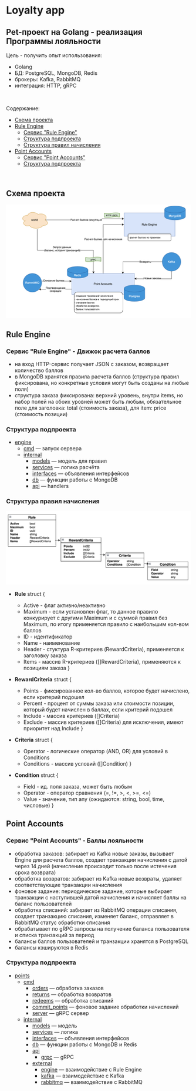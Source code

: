 # Loyalty app

## Pet-проект на Golang - реализация Программы лояльности

Цель - получить опыт использования:

- Golang
- БД: PostgreSQL, MongoDB, Redis 
- брокеры: Kafka, RabbitMQ
- интеграция: HTTP, gRPC

<br>

Содержание:
  - [Схема проекта](#схема-проекта)
  - [Rule Engine](#rule-engine)
     - [Сервис "Rule Engine"](#сервис-rule-engine---движок-расчета-баллов)
     - [Структура подпроекта](#структура-подпроекта)
     - [Структура правил начисления](#структура-правил-начисления)
  - [Point Accounts](#point-accounts)
     - [Сервис "Point Accounts"](#сервис-point-accounts---баллы-лояльности)
     - [Структура подпроекта](#структура-подпроекта-1)

<br>

## Схема проекта

![Архитектура](docs/loyalty.png)



## Rule Engine

### Сервис "Rule Engine" - Движок расчета баллов

   - на вход HTTP-сервис получает JSON с заказом, возвращает количество баллов
   - в MongoDB хранятся правила расчета баллов (структура правил фиксирована, но конкретные условия могут быть созданы на любые поля)
   - структура заказа фиксирована: верхний уровень, внутри items, но набор полей на обоих уровней может быть любым, обязательное поле для заголовка: total (стоимость заказа), для item: price (стоимость позиции)

### Структура подпроекта

- [engine](engine/)
  - [cmd](engine/cmd/) — запуск сервера
  - [internal](engine/internal/)
    - [models](engine/internal/models/) — модель для правил
    - [services](engine/internal/services/) — логика расчёта
    - [interfaces](engine/internal/interfaces/) — объявления интерфейсов
    - [db](engine/internal/db/) — функции работы с MongoDB
    - [api](engine/internal/api/) — handlers

### Структура правил начисления

![engine](docs/engine.png)


 - **Rule** struct {<br>
     - Active     	   - флаг активно/неактивно
     - Maximum	 - если установлен флаг, то данное правило конкурирует с другими Maximum и с суммой правил без				  Maximum, по итогу применяется правило с наибольшим кол-вом баллов
     - ID		       - идентификатор
     - Name		- наименование
     - Header     	 - стуктура R-критериев (RewardCriteria), применяется к заголовку заказа
     - Items       	  - массив R-критериев ([]RewardCriteria), применяются к позициям заказа
 }

 - **RewardCriteria** struct {
    - Points        	  - фиксированное кол-во баллов, которое будет начислено, если критерий подошел
    - Percent       	 - процент от суммы заказа или стоимости позиции, который будет начислен в баллах, если критерий подошел
    - Include       	  - массив критериев ([]Criteria) 
    - Exclude       	 - массив критериев ([]Criteria) для исключения, имеют приоритет над Include
}

 - **Criteria** struct {
    - Operator    	  - логические оператор (AND, OR) для условий в Conditions
    - Conditions  	 - массив условий ([]Condition)
}

 - **Condition** struct {
    - Field       	     - ид. поля заказа, может быть любым
    - Operator    	 - оператор сравнения (=, !=, >, <, >=, <=)
    - Value       	    - значение, тип any (ожидаются: string, bool, time, числовые)
}



## Point Accounts

### Сервис "Point Accounts" - Баллы лояльности

   - обработка заказов: забирает из Kafka новые заказы, вызывает Engine для расчета баллов, создает транзакции начисления с датой через 14 дней (начисление происходит только после истечения срока возврата)
   - обработка возвратов: забирает из Kafka новые возвраты, удаляет соответствующие транзакции начисления
   - фоновое задание: периодическое задание, которые выбирает транзакции с наступившей датой начисления и начисляет баллы на баланс пользователей
   - обработка списаний: забирает из RabbitMQ операции списания, создает транзакцию списания, изменяет баланс, отправляет в RabbitMQ статус обработки списания
   - обрабатывает по gRPC запросы на получение баланса пользователя и списка транзакций за период
   - балансы баллов пользователей и транзакции хранятся в PostgreSQL
   - балансы кэшируются в Redis



### Структура подпроекта

- [points](points/)
  - [cmd](points/cmd/)
    - [orders](points/cmd/orders/) — обработка заказов
    - [returns](points/cmd/returns/) — обработка возвратов
    - [redeems](points/cmd/redeems/) — обработка списаний
    - [commit_points](points/cmd/commit_points/) — фоновое задание обработки начислений
    - [server](points/cmd/server/) — gRPC сервер
  - [internal](points/internal/)
    - [models](points/internal/models/) — модель
    - [services](points/internal/services/) — логика
    - [interfaces](points/internal/interfaces/) — объявления интерфейсов
    - [db](points/internal/db/) — функции работы с MongoDB и Redis
    - [api](points/internal/api/)
      - [grpc](points/internal/api/grpc/) — gRPC
    - [external](points/internal/external/)
      - [engine](points/internal/external/engine/) — взаимодействие с Rule Engine
      - [kafka](points/internal/external/kafka/) — взаимодействие с Kafka
      - [rabbitmq](points/internal/external/rabbitmq/) — взаимодействие с RabbitMQ

